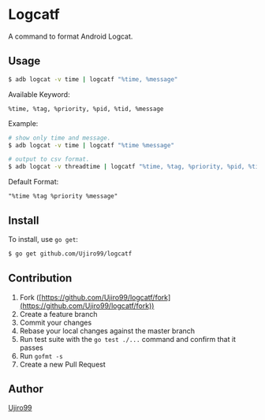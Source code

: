 # Logcatf
A command to format Android Logcat.

## Usage

```bash
$ adb logcat -v time | logcatf "%time, %message"
```

Available Keyword:

    %time, %tag, %priority, %pid, %tid, %message

Example:

```bash
# show only time and message.
$ adb logcat -v time | logcatf "%time %message"

# output to csv format.
$ adb logcat -v threadtime | logcatf "%time, %tag, %priority, %pid, %tid, %message" > logcat.csv
```

Default Format:

    "%time %tag %priority %message"

## Install

To install, use `go get`:

```bash
$ go get github.com/Ujiro99/logcatf
```

## Contribution

1. Fork ([https://github.com/Ujiro99/logcatf/fork](https://github.com/Ujiro99/logcatf/fork))
1. Create a feature branch
1. Commit your changes
1. Rebase your local changes against the master branch
1. Run test suite with the `go test ./...` command and confirm that it passes
1. Run `gofmt -s`
1. Create a new Pull Request

## Author

[Ujiro99](https://github.com/Ujiro99)

